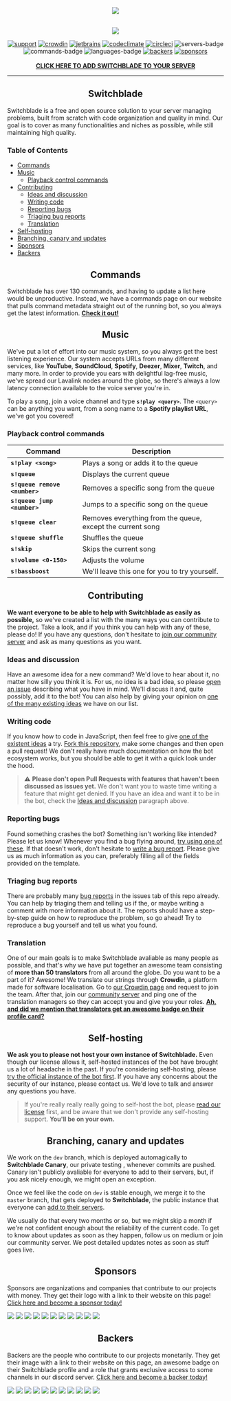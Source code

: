 <div align="center">
  <img src="https://i.imgur.com/LID4HYe.png"><br><br>

  <img src="https://i.imgur.com/SVyi88i.png"><br>

  [![support][support-badge]][support-invite]
  [![crowdin][crowdin-badge]][crowdin-url]
  [![jetbrains][jetbrains-badge]][jetbrains-url]
  [![codeclimate][codeclimate-badge]][codeclimate-url]
  [![circleci][circleci-badge]][circleci-url]
  ![servers-badge]
  ![commands-badge]
  ![languages-badge]
  [![backers][backers-badge]][backers-url]
  [![sponsors][sponsors-badge]][sponsors-url]
  <br>
  <br>
  <strong><a href="https://invite.switchblade.xyz/">CLICK HERE TO ADD SWITCHBLADE TO YOUR SERVER</a></strong>
</div>

---

<h2 align="center">Switchblade</h2>

Switchblade is a free and open source solution to your server managing problems, built from scratch with code organization and quality in mind. Our goal is to cover as many functionalities and niches as possible, while still maintaining high quality.

<h3>Table of Contents</h3>

- [Commands](#commands)
- [Music](#music)
  - [Playback control commands](#playback-control-commands)
- [Contributing](#contributing)
  - [Ideas and discussion](#ideas-and-discussion)
  - [Writing code](#writing-code)
  - [Reporting bugs](#reporting-bugs)
  - [Triaging bug reports](#triaging-bug-reports)
  - [Translation](#translation)
- [Self-hosting](#self-hosting)
- [Branching, canary and updates](#branching-canary-and-updates)
- [Sponsors](#sponsors)
- [Backers](#backers)

<h2 align="center">Commands</h2>

Switchblade has over 130 commands, and having to update a list here would be unproductive. Instead, we have a commands page on our website that pulls command metadata straight out of the running bot, so you always get the latest information. **[Check it out!](https://switchblade.xyz/commands)**

<h2 align="center">Music</h2>

We've put a lot of effort into our music system, so you always get the best listening experience. Our system accepts URLs from many different services, like **YouTube**, **SoundCloud**, **Spotify**, **Deezer**, **Mixer**, **Twitch**, and many more. In order to provide you ears with delightful lag-free music, we've spread our Lavalink nodes around the globe, so there's always a low latency connection available to the voice server you're in.

To play a song, join a voice channel and type **`s!play <query>`**. The `<query>` can be anything you want, from a song name to a **Spotify playlist URL**, we've got you covered!

### Playback control commands

Command|Description
-|-
**`s!play <song>`**|Plays a song or adds it to the queue
**`s!queue`**|Displays the current queue
**`s!queue remove <number>`**| Removes a specific song from the queue
**`s!queue jump <number>`**| Jumps to a specific song on the queue
**`s!queue clear`**| Removes everything from the queue, except the current song
**`s!queue shuffle`**| Shuffles the queue
**`s!skip`**| Skips the current song
**`s!volume <0-150>`**| Adjusts the volume
**`s!bassboost`**| We'll leave this one for you to try yourself.

<h2 align="center">Contributing</h2>

**We want everyone to be able to help with Switchblade as easily as possible,** so we've created a list with the many ways you can contribute to the project. Take a look, and if you think you can help with any of these, please do! If you have any questions, don't hesitate to [join our community server](http://support.switchblade.xyz) and ask as many questions as you want.

### Ideas and discussion

Have an awesome idea for a new command? We'd love to hear about it, no matter how silly you think it is. For us, no idea is a bad idea, so please [open an issue](https://github.com/SwitchbladeBot/switchblade/issues/new) describing what you have in mind. We'll discuss it and, quite possibly, add it to the bot! You can also help by giving your opinion on [one of the many existing ideas](https://github.com/SwitchbladeBot/switchblade/issues?utf8=%E2%9C%93&q=is%3Aissue+is%3Aopen+label%3A%22type%3A+idea%22+) we have on our list.

### Writing code

If you know how to code in JavaScript, then feel free to give [one of the existent ideas](https://github.com/SwitchbladeBot/switchblade/issues?utf8=%E2%9C%93&q=is%3Aissue+is%3Aopen+label%3A%22type%3A+idea%22+) a try. [Fork this repository](https://github.com/SwitchbladeBot/switchblade/fork), make some changes and then open a pull request! We don't really have much documentation on how the bot ecosystem works, but you should be able to get it with a quick look under the hood.

> ⚠ **Please don't open Pull Requests with features that haven't been discussed as issues yet.** We don't want you to waste time writing a feature that might get denied. If you have an idea and want it to be in the bot, check the [Ideas and discussion](#ideas-and-discussion) paragraph above.

### Reporting bugs

Found something crashes the bot? Something isn't working like intended? Please let us know! Whenever you find a bug flying around, [try using one of these](https://gist.githubusercontent.com/pedrofracassi/fa560c3932eb4438e6033203cc8058bc/raw/37440ba7d730a9c539865f72ebc9992eb32d6b7e/bug.jpg). If that doesn't work, don't hesitate to [write a bug report](https://github.com/SwitchbladeBot/switchblade/issues/new?template=Bug_report.md). Please give us as much information as you can, preferably filling all of the fields provided on the template.

### Triaging bug reports

There are probably many [bug reports](https://github.com/SwitchbladeBot/switchblade/issues?utf8=%E2%9C%93&q=is%3Aissue+is%3Aopen+label%3A%22type%3A+bug%22+) in the issues tab of this repo already. You can help by triaging them and telling us if the, or maybe writing a comment with more information about it. The reports should have a step-by-step guide on how to reproduce the problem, so go ahead! Try to reproduce a bug yourself and tell us what you found.

### Translation

One of our main goals is to make Switchblade avaliable as many people as possible, and that's why we have put together an awesome team consisting of **more than 50 translators** from all around the globe. Do you want to be a part of it? Awesome! We translate our strings through **Crowdin**, a platform made for software localisation. Go to [our Crowdin page](http://translate.switchblade.xyz) and request to join the team. After that, join our [community server](http://support.switchblade.xyz) and ping one of the translation managers so they can accept you and give you your roles. [**Ah, and did we mention that translators get an awesome badge on their profile card?**](https://cdn.discordapp.com/attachments/445203869115351041/587286168308154369/profile.jpg)

<h2 align="center">Self-hosting</h2>

**We ask you to please not host your own instance of Switchblade.** Even though our license allows it, self-hosted instances of the bot have brought us a lot of headache in the past. If you're considering self-hosting, please [try the official instance of the bot first](http://invite.switchblade.xyz/). If you have any concerns about the security of our instance, please contact us. We'd love to talk and answer any questions you have.

> If you're really really really going to self-host the bot, please [read our license](https://github.com/SwitchbladeBot/switchblade/blob/dev/LICENSE) first, and be aware that we don't provide any self-hosting support. **You'll be on your own.**

<h2 align="center">Branching, canary and updates</h2>

We work on the `dev` branch, which is deployed automagically to **Switchblade Canary**, our private testing , whenever commits are pushed. Canary isn't publicly avaliable for everyone to add to their servers, but, if you ask nicely enough, we might open an exception.

Once we feel like the code on `dev` is stable enough, we merge it to the `master` branch, that gets deployed to **Switchblade**, the public instance that everyone can [add to their servers](https://invite.switchblade.xyz/).

We usually do that every two months or so, but we might skip a month if we're not confident enough about the reliability of the current code. To get to know about updates as soon as they happen, follow us on medium or join our community server. We post detailed updates notes as soon as stuff goes live.

<h2 align="center">Sponsors</h2>

Sponsors are organizations and companies that contribute to our projects with money. They get their logo with a link to their website on this page! [Click here and become a sponsor today!]([sponsors-url])

<a href="https://opencollective.com/switchblade/sponsor/0/website?requireActive=false" target="_blank"><img src="https://opencollective.com/switchblade/sponsor/0/avatar.svg?requireActive=false"></a>
<a href="https://opencollective.com/switchblade/sponsor/1/website?requireActive=false" target="_blank"><img src="https://opencollective.com/switchblade/sponsor/1/avatar.svg?requireActive=false"></a>
<a href="https://opencollective.com/switchblade/sponsor/2/website?requireActive=false" target="_blank"><img src="https://opencollective.com/switchblade/sponsor/2/avatar.svg?requireActive=false"></a>
<a href="https://opencollective.com/switchblade/sponsor/3/website?requireActive=false" target="_blank"><img src="https://opencollective.com/switchblade/sponsor/3/avatar.svg?requireActive=false"></a>
<a href="https://opencollective.com/switchblade/sponsor/4/website?requireActive=false" target="_blank"><img src="https://opencollective.com/switchblade/sponsor/4/avatar.svg?requireActive=false"></a>
<a href="https://opencollective.com/switchblade/sponsor/5/website?requireActive=false" target="_blank"><img src="https://opencollective.com/switchblade/sponsor/5/avatar.svg?requireActive=false"></a>
<a href="https://opencollective.com/switchblade/sponsor/6/website?requireActive=false" target="_blank"><img src="https://opencollective.com/switchblade/sponsor/6/avatar.svg?requireActive=false"></a>
<a href="https://opencollective.com/switchblade/sponsor/7/website?requireActive=false" target="_blank"><img src="https://opencollective.com/switchblade/sponsor/7/avatar.svg?requireActive=false"></a>
<a href="https://opencollective.com/switchblade/sponsor/8/website?requireActive=false" target="_blank"><img src="https://opencollective.com/switchblade/sponsor/8/avatar.svg?requireActive=false"></a>
<a href="https://opencollective.com/switchblade/sponsor/9/website?requireActive=false" target="_blank"><img src="https://opencollective.com/switchblade/sponsor/9/avatar.svg?requireActive=false"></a>
<a href="https://opencollective.com/switchblade/sponsor/10/website?requireActive=false" target="_blank"><img src="https://opencollective.com/switchblade/sponsor/10/avatar.svg?requireActive=false"></a>

<h2 align="center">Backers</h2>

Backers are the people who contribute to our projects monetarily. They get their image with a link to their website on this page, an awesome badge on their Switchblade profile and a role that grants exclusive access to some channels in our discord server. [Click here and become a backer today!]([backers-url])

<a href="https://opencollective.com/switchblade/backer/0/website?requireActive=false" target="_blank"><img src="https://opencollective.com/switchblade/backer/0/avatar.svg?requireActive=false"></a>
<a href="https://opencollective.com/switchblade/backer/1/website?requireActive=false" target="_blank"><img src="https://opencollective.com/switchblade/backer/1/avatar.svg?requireActive=false"></a>
<a href="https://opencollective.com/switchblade/backer/2/website?requireActive=false" target="_blank"><img src="https://opencollective.com/switchblade/backer/2/avatar.svg?requireActive=false"></a>
<a href="https://opencollective.com/switchblade/backer/3/website?requireActive=false" target="_blank"><img src="https://opencollective.com/switchblade/backer/3/avatar.svg?requireActive=false"></a>
<a href="https://opencollective.com/switchblade/backer/4/website?requireActive=false" target="_blank"><img src="https://opencollective.com/switchblade/backer/4/avatar.svg?requireActive=false"></a>
<a href="https://opencollective.com/switchblade/backer/5/website?requireActive=false" target="_blank"><img src="https://opencollective.com/switchblade/backer/5/avatar.svg?requireActive=false&a=1"></a>
<a href="https://opencollective.com/switchblade/backer/6/website?requireActive=false" target="_blank"><img src="https://opencollective.com/switchblade/backer/6/avatar.svg?requireActive=false"></a>
<a href="https://opencollective.com/switchblade/backer/7/website?requireActive=false" target="_blank"><img src="https://opencollective.com/switchblade/backer/7/avatar.svg?requireActive=false"></a>
<a href="https://opencollective.com/switchblade/backer/8/website?requireActive=false" target="_blank"><img src="https://opencollective.com/switchblade/backer/8/avatar.svg?requireActive=false"></a>
<a href="https://opencollective.com/switchblade/backer/9/website?requireActive=false" target="_blank"><img src="https://opencollective.com/switchblade/backer/9/avatar.svg?requireActive=false"></a>
<a href="https://opencollective.com/switchblade/backer/10/website?requireActive=false" target="_blank"><img src="https://opencollective.com/switchblade/backer/10/avatar.svg?requireActive=false"></a>

[support-invite]: https://support.switchblade.xyz
[support-badge]: https://img.shields.io/discord/445203868624748555?label=chat%20on%20Discord&logo=discord&logoColor=white

[crowdin-url]: https://translate.switchblade.xyz
[crowdin-badge]: https://d322cqt584bo4o.cloudfront.net/switchblade/localized.svg

[jetbrains-url]: https://www.jetbrains.com/?from=switchblade/
[jetbrains-badge]: https://img.shields.io/badge/Powered%20by%20JetBrains-gray.svg?logo=webstorm

[codeclimate-url]: https://codeclimate.com/github/SwitchbladeBot/switchblade/maintainability
[codeclimate-badge]: https://img.shields.io/codeclimate/maintainability/SwitchbladeBot/switchblade.svg

[circleci-url]: https://circleci.com/gh/SwitchbladeBot/switchblade
[circleci-badge]: https://img.shields.io/circleci/project/github/SwitchbladeBot/switchblade/dev.svg?logo=circleci

[backers-url]: https://opencollective.com/switchblade#backer
[backers-badge]: https://opencollective.com/switchblade/tiers/backer/badge.svg?label=backers&color=brightgreen

[sponsors-url]: https://opencollective.com/switchblade#sponsor
[sponsors-badge]: https://opencollective.com/switchblade/tiers/sponsor/badge.svg?label=sponsors&color=brightgreen

[servers-badge]: https://img.shields.io/badge/dynamic/json.svg?label=servers&colorB=7289DA&url=https://prod.switchblade.xyz/api/statistics&query=serverCount

[commands-badge]: https://img.shields.io/badge/dynamic/json.svg?label=commands&colorB=7289DA&url=https://prod.switchblade.xyz/api/statistics&query=commandCount

[languages-badge]: https://img.shields.io/badge/dynamic/json.svg?label=languages&colorB=7289DA&url=https://prod.switchblade.xyz/api/statistics&query=languageCount

<!-- Widgets -->
[discordbots-widget]: https://discordbots.org/api/widget/445277324175474689.svg
[botsfordiscord-widget]: https://botsfordiscord.com/api/bot/445277324175474689/widget
[discordbotlist-widget]: https://discordbotlist.com/bots/445277324175474689/widget
